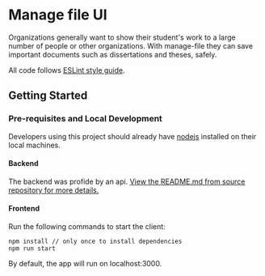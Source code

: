 # Manage file UI

Organizations generally want to show their student's work to a large number of people or other organizations. With manage-file they can save important documents such as dissertations and theses, safely.

All code follows [ESLint style guide](https://eslint.org/docs/latest/rules/). 



## Getting Started

### Pre-requisites and Local Development 
Developers using this project should already have [nodejs](https://nodejs.org) installed on their local machines.

#### Backend

The backend was profide by an api. [View the README.md from source repository for more details.](https://github.com/fokouarnaud/manage-file-api-express)


#### Frontend

Run the following commands to start the client: 
```
npm install // only once to install dependencies
npm run start 
```

By default, the app will run on localhost:3000. 


